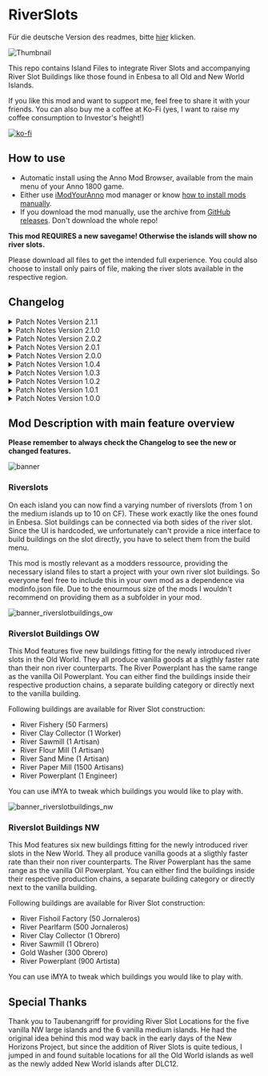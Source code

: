 # RiverSlots
Für die deutsche Version des readmes, bitte [hier](readme_german.md) klicken.

![Thumbnail](docs/Thumbnail_169.png)

This repo contains Island Files to integrate River Slots and accompanying River Slot Buildings like those found in Enbesa to all Old and New World Islands.

If you like this mod and want to support me, feel free to share it with your friends. You can also buy me a coffee at Ko-Fi (yes, I want to raise my coffee consumption to Investor's height!)

[![ko-fi](https://ko-fi.com/img/githubbutton_sm.svg)](https://ko-fi.com/W7W8L558T)

## How to use

- Automatic install using the Anno Mod Browser, available from the main menu of your Anno 1800 game.
- Either use [iModYourAnno](https://github.com/anno-mods/iModYourAnno/releases) mod manager or know [how to install mods manually](https://github.com/jakobharder/anno1800-mod-loader#mods).
- If you download the mod manually, use the archive from [GitHub releases](https://github.com/Taludas/RiverSlots/releases). Don't download the whole repo!

**This mod REQUIRES a new savegame! Otherwise the islands will show no river slots.**

Please download all files to get the intended full experience. You could also choose to install only pairs of file, making the river slots available in the respective region.

## Changelog
<details>
    <summary>Patch Notes Version 2.1.1</summary>

* Fixes:
  * add missing river paper mill icon

</details>

<details>
    <summary>Patch Notes Version 2.1.0</summary>

*  Additions:
   *  new OW River Sand Mine and new OW River Paper Mill
   *  update to newest version of shared pools and definitions

* Fixes:
  * fix issues with certain loca files in both NW and OW buildings mod
  * fix issues with double item effect targets for "all river powerplants" and "all river sawmills"

</details>

<details>
    <summary>Patch Notes Version 2.0.2</summary>

*  Additions:
   * include Korean translation thx to modpark817

* Fixes:
  * fix an issue, where trying to tweak the files of [Shared] NW Riverslots (Taludas) in iMYA resulted in a CTD due to an invisible Space behind the folder name.

</details>

<details>
    <summary>Patch Notes Version 2.0.1</summary>

*  Additions:
   *  include polish translation thx to Domi812

* Fixes:
  * fix an issue with the NW Clay Collector using the wrong workforce. Now it uses Obrera as the vanilla Clay Pit and in accordance to the displayed portrait.

</details>

<details>
    <summary>Patch Notes Version 2.0.0</summary>

*  New Feature:
   - Adjustments to Loader11 coming with GU18. Due to new features in the Modloader I could reduce the file size of the Shared Riverslots mods drastically. This allows for easier handling of the mod while installing an maintaining. Also resolves the Known Issue where Riverslots mod might be incompatible with certain map mods. Be warned though, if someone else uses the new island file replacement feature and that mod loads after mine, the river slots might not be generated on the islands in question.

</details>
<details>
    <summary>Patch Notes Version 1.0.4</summary>

*  Hotfix:
   - Due to Adjustments to the new features of iModYourAnno v0.5, the Clay Collector was unintentionally removed from the mod (wasn't buildable from the build menu, or locked if used with the production chain version). This Hotfix fixes the issue. To be 100% certain, that everything is working like normal after the update, make sure you have iMYA closed. Then delete the old mod files from /mods. Go to Anno 1800/.imya/tweaks and delete the two .json files named after these mods. Then install the new version and open iMYA. Load a save from before updating to yesterdays version! (Testers report that these steps aren't always necessary)

</details>
<details>
    <summary>Patch Notes Version 1.0.3</summary>

*  Adjustments
   - Added banners for the Building Mods.
   - Adjustments for all mods to the new features of iModYourAnno v0.5 (new images, default options are toggled automatically in the tweaking tab). ***WARNING***: Adjust your Tweaking options in iMYA before you continue playing, because those will be lost after update to v0.5!

</details>
<details>
    <summary>Patch Notes Version 1.0.2</summary>

*  Hotfix for many small bugs:
   - Fixes the problem where the water mill for flour does not appear in the building menu for cookies.
   - Fixes the issue where AI opponents get stuck at farmer level because they want to build the river sawmill but can't, as it is only unlocked at artisan level.
   - Add several incompatibilities: Include NorthernRiversRemoved, MapSeeds Patch3 as they remove/change islands with river slots.
   - Adds compatibility with Jacob's Alternative Needs so that the vegetable farm reappears in the fish building menu.
</details>
<details>
    <summary>Patch Notes Version 1.0.1</summary>

* New Feature:
    - Separate Build Menu for River Slot Buildings in both OW and NW (OW: end of farmers menu and beginning of needs menu, NW: after Warehouse in jornalero menu and beginning of needs menu)
    - German Readme

*  Hotfix for many small bugs:
    - River Sawmills in the OW and NW will now unhide properly with 1 Farmer/1 Jornalero
    - Fix double buildmenu entry issue for all buildings due to update to GU17.1, fixes for conditions when fallback entry appears in menu
    - Fix missing translation for River Sawmill NW in German localization
    - Fix graphic issues with Clay Collector OW/NW (Feedbackunit with AdapttoTerrainHeight clipping through mesh, Cutout mesh visible while using DX12)
    - Fix graphic issues with Gold Washer (Cutout mesh visible while using DX12)
    - Fix graphic issues with River Fishery and River Fishoil Factory (missing props and incorrect walking sequence on walking fisher)
</details>
<details>
    <summary>Patch Notes Version 1.0.0</summary>

*  Initial Release
    - River Slots for Old and New World
    - Add initial River Slot Buildings for Old and New World
        - OW: River Fishery, River Clay Collector, River Sawmill, River Flour Mill, River Powerplant
        - NW: River Fishoil Factory, River Pearl Farm, River Clay Collector, River Sawmill, Gold Washer, River Powerplant
</details>

## Mod Description with main feature overview
**Please remember to always check the Changelog to see the new or changed features.**

![banner](docs/banner.png)
### Riverslots
On each island you can now find a varying number of riverslots (from 1 on the medium islands up to 10 on CF). These work exactly like the ones found in Enbesa. Slot buildings can be connected via both sides of the river slot. Since the UI is hardcoded, we unfortunately can't provide a nice interface to build buildings on the slot directly, you have to select them from the build menu.

This mod is mostly relevant as a modders ressource, providing the necessary island files to start a project with your own river slot buildings. So everyone feel free to include this in your own mod as a dependence via modinfo.json file. Due to the enourmous size of the mods I wouldn't recommend on providing them as a subfolder in your mod.

![banner_riverslotbuildings_ow](docs/banner_riverslotbuildings_ow.png)
### Riverslot Buildings OW
This Mod features five new buildings fitting for the newly introduced river slots in the Old World. They all produce vanilla goods at a sligthly faster rate than their non river counterparts. The River Powerplant has the same range as the vanilla Oil Powerplant. You can either find the buildings inside their respective production chains, a separate building category or directly next to the vanilla building.

Following buildings are available for River Slot construction:
- River Fishery (50 Farmers)
- River Clay Collector (1 Worker)
- River Sawmill (1 Artisan)
- River Flour Mill (1 Artisan)
- River Sand Mine (1 Artisan)
- River Paper Mill (1500 Artisans)
- River Powerplant (1 Engineer)

You can use iMYA to tweak which buildings you would like to play with.

![banner_riverslotbuildings_nw](docs/banner_riverslotbuildings_nw.png)
### Riverslot Buildings NW
This Mod features six new buildings fitting for the newly introduced river slots in the New World. They all produce vanilla goods at a sligthly faster rate than their non river counterparts. The River Powerplant has the same range as the vanilla Oil Powerplant. You can either find the buildings inside their respective production chains, a separate building category or directly next to the vanilla building.

Following buildings are available for River Slot construction:
- River Fishoil Factory (50 Jornaleros)
- River Pearlfarm (500 Jornaleros)
- River Clay Collector (1 Obrero)
- River Sawmill (1 Obrero)
- Gold Washer (300 Obrero)
- River Powerplant (900 Artista)

You can use iMYA to tweak which buildings you would like to play with.

## Special Thanks
Thank you to Taubenangriff for providing River Slot Locations for the five vanilla NW large islands and the 6 vanilla medium islands. He had the original idea behind this mod way back in the early days of the New Horizons Project, but since the addition of River Slots is quite tedious, I jumped in and found suitable locations for all the Old World islands as well as the newly added New World islands after DLC12.
